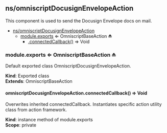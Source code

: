 ## ns/omniscriptDocusignEnvelopeAction
This component is used to send the Docusign Envelope docs on mail.


* [ns/omniscriptDocusignEnvelopeAction](#markdown-header-nsomniscriptdocusignenvelopeaction)
    * [module.exports](#markdown-header-moduleexports-omniscriptbaseaction) ⇐ OmniscriptBaseAction ⏏
        * [.connectedCallback()](#markdown-header-omniscriptdocusignenvelopeactionconnectedcallback-void) ⇒ Void

### module.exports ⇐ OmniscriptBaseAction ⏏
Default exported class OmniscriptDocusignEnvelopeAction.

**Kind**: Exported class  
**Extends**: OmniscriptBaseAction  
#### omniscriptDocusignEnvelopeAction.connectedCallback() ⇒ Void
Overwrites inherited connectedCallback. Instantiates specific action utility class from action
             framework.

**Kind**: instance method of module.exports  
**Scope**: private  
